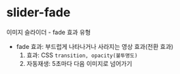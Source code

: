 # slider-fade
이미지 슬라이더 - fade 효과 유형  

- fade 효과: 부드럽게 나타나거나 사라지는 영상 효과(전환 효과)
    1. 효과: CSS `transition, opacity(불투명도)`
    2. 자동재생: 5초마다 다음 이미지로 넘어가기
